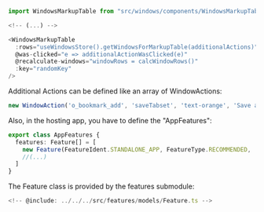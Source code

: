 ```typescript
import WindowsMarkupTable from "src/windows/components/WindowsMarkupTable.vue";

<!-- (...) -->

<WindowsMarkupTable
  :rows="useWindowsStore().getWindowsForMarkupTable(additionalActions)"
  @was-clicked="e => additionalActionWasClicked(e)"
  @recalculate-windows="windowRows = calcWindowRows()"
  :key="randomKey"
/>
```

Additional Actions can be defined like an array of WindowActions:

```typescript
new WindowAction('o_bookmark_add', 'saveTabset', 'text-orange', 'Save as Tabset')
```

Also, in the hosting app, you have to define the "AppFeatures":

```typescript
export class AppFeatures {
  features: Feature[] = [
    new Feature(FeatureIdent.STANDALONE_APP, FeatureType.RECOMMENDED, 'Standalone App', 'o_open_in_new', ['bex']),
    //(...)
  ]
}
```

The Feature class is provided by the features submodule:

```typescript
<!-- @include: ../../../src/features/models/Feature.ts -->
```
